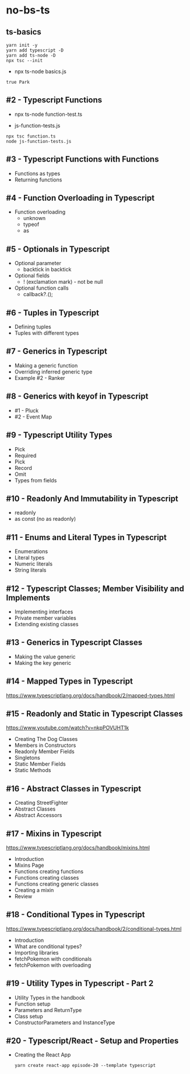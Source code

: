 # no-bs-ts

## ts-basics

```
yarn init -y
yarn add typescript -D
yarn add ts-node -D
npx tsc --init
```

- npx ts-node basics.js
```
true Park
```

## #2 - Typescript Functions

- npx ts-node function-test.ts

- js-function-tests.js
```
npx tsc function.ts
node js-function-tests.js
```

## #3 - Typescript Functions with Functions

- Functions as types
- Returning functions

## #4 - Function Overloading in Typescript

- Function overloading
  - unknown
  - typeof
  - as

## #5 - Optionals in Typescript

- Optional parameter
  - backtick in backtick
- Optional fields
  - ! (exclamation mark) - not be null
- Optional function calls
  - callback?.();

## #6 - Tuples in Typescript

- Defining tuples
- Tuples with different types

## #7 - Generics in Typescript

- Making a generic function
- Overriding inferred generic type
- Example #2 - Ranker


## #8 - Generics with keyof in Typescript

- #1 - Pluck
- #2 - Event Map

## #9 - Typescript Utility Types

- Pick
- Required
- Pick
- Record
- Omit
- Types from fields

## #10 - Readonly And Immutability in Typescript

- readonly
- as const (no as readonly)

## #11 - Enums and Literal Types in Typescript

- Enumerations
- Literal types
- Numeric literals
- String literals

## #12 - Typescript Classes; Member Visibility and Implements

- Implementing interfaces
- Private member variables
- Extending existing classes

## #13 - Generics in Typescript Classes

- Making the value generic
- Making the key generic

## #14 - Mapped Types in Typescript
https://www.typescriptlang.org/docs/handbook/2/mapped-types.html


## #15 - Readonly and Static in Typescript Classes
https://www.youtube.com/watch?v=nkpPOVUHT1k
- Creating The Dog Classes
- Members in Constructors
- Readonly Member Fields
- Singletons
- Static Member Fields
- Static Methods

## #16 - Abstract Classes in Typescript

- Creating StreetFighter
- Abstract Classes
- Abstract Accessors


## #17 - Mixins in Typescript
https://www.typescriptlang.org/docs/handbook/mixins.html

- Introduction
- Mixins Page
- Functions creating functions
- Functions creating classes
- Functions creating generic classes
- Creating a mixin
- Review

## #18 - Conditional Types in Typescript

https://www.typescriptlang.org/docs/handbook/2/conditional-types.html

- Introduction
- What are conditional types?
- Importing libraries
- fetchPokemon with conditionals
- fetchPokemon with overloading

## #19 - Utility Types in Typescript - Part 2

- Utility Types in the handbook
- Function setup
- Parameters and ReturnType
- Class setup
- ConstructorParameters and InstanceType

## #20 - Typescript/React - Setup and Properties

- Creating the React App
  ```
  yarn create react-app episode-20 --template typescript
  ```